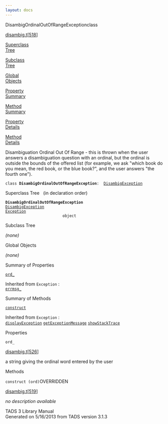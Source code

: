```yaml
---
layout: docs
---
```

<span class="title">DisambigOrdinalOutOfRangeException</span><span class="type">class</span>

[disambig.t](../file/disambig.t.html)\[[518](../source/disambig.t.html#518)\]

[Superclass  
Tree](#_SuperClassTree_)

[Subclass  
Tree](#_SubClassTree_)

[Global  
Objects](#_ObjectSummary_)

[Property  
Summary](#_PropSummary_)

[Method  
Summary](#_MethodSummary_)

[Property  
Details](#_Properties_)

[Method  
Details](#_Methods_)



Disambiguation Ordinal Out Of Range - this is thrown when the user
answers a disambiguation question with an ordinal, but the ordinal is
outside the bounds of the offered list (for example, we ask "which book
do you mean, the red book, or the blue book?", and the user answers "the
fourth one").

`class `**`DisambigOrdinalOutOfRangeException`**` :   `[`DisambigException`](../object/DisambigException.html)



<span id="_SuperClassTree_"></span>



<span class="hdln">Superclass Tree</span>   (in declaration order)



**`DisambigOrdinalOutOfRangeException`**  
[`DisambigException`](../object/DisambigException.html)  
[`Exception`](../object/Exception.html)  
`                         object`  
<span id="_SubClassTree_"></span>



<span class="hdln">Subclass Tree</span>  



*(none)* <span id="_ObjectSummary_"></span>



<span class="hdln">Global Objects</span>  



*(none)* <span id="_PropSummary_"></span>



<span class="hdln">Summary of Properties</span>  



[`ord_`](#ord_)



Inherited from `Exception` :  
[`errmsg_`](../object/Exception.html#errmsg_)

<span id="_MethodSummary_"></span>



<span class="hdln">Summary of Methods</span>  



[`construct`](#construct)



Inherited from `Exception` :  
[`displayException`](../object/Exception.html#displayException) [`getExceptionMessage`](../object/Exception.html#getExceptionMessage) [`showStackTrace`](../object/Exception.html#showStackTrace)

<span id="_Properties_"></span>



<span class="hdln">Properties</span>  



<span id="ord_"></span>

`ord_`

[disambig.t](../file/disambig.t.html)\[[526](../source/disambig.t.html#526)\]



a string giving the ordinal word entered by the user



<span id="_Methods_"></span>



<span class="hdln">Methods</span>  



<span id="construct"></span>

`construct (ord)`<span class="rem">OVERRIDDEN</span>

[disambig.t](../file/disambig.t.html)\[[519](../source/disambig.t.html#519)\]



*no description available*





TADS 3 Library Manual  
Generated on 5/16/2013 from TADS version 3.1.3


